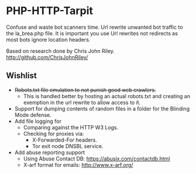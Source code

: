 PHP-HTTP-Tarpit
===============

Confuse and waste bot scanners time. 
Url rewrite unwanted bot traffic to the la_brea.php file. It is important you use Url rewrites not redirects as most bots ignore location headers.

Based on research done by Chris John Riley. http://github.com/ChrisJohnRiley/

Wishlist
--------
* ~~Robots.txt file emulation to not punish good web crawlers.~~
	* This is handled better by hosting an actual robots.txt and creating an exemption in the url rewrite to allow access to it.
* Support for dumping contents of random files in a folder for the Blinding Mode defense.
* Add file logging for
	* Comparing against the HTTP W3 Logs.
	* Checking for proxies via:
		* X-Forwarded-For headers.
		* Tor exit node DNSBL service.
* Add abuse reporting support
	* Using Abuse Contact DB: https://abusix.com/contactdb.html
	* X-arf format for emails: http://www.x-arf.org/ 
